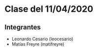 # Clase del 11/04/2020

## Integrantes

- Leonardo Cesario (leocesario)
- Matías Freyre (matifreyre)